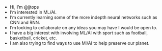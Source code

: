-  Hi, I’m @jjtops
-  I’m interested in ML/AI. 
-  I’m currently learning some of the more indepth neural networks such as CNN and RNN. 
-  I’m looking to collaborate on any ideas you may have I would be open to. 
-  I have a big interest with involving ML/AI with sport such as football, basketball, cricket, etc. 
-  I am also trying to find ways to use Ml/AI to help preserve our planet. 
<!---
jjtops/jjtops is a ✨ special ✨ repository because its `README.md` (this file) appears on your GitHub profile.
You can click the Preview link to take a look at your changes.
--->
